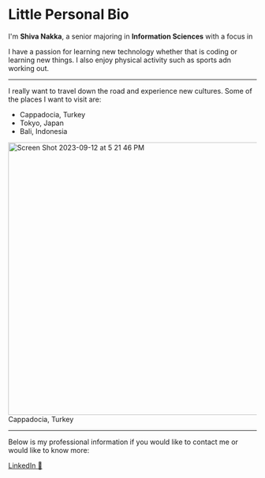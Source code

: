 # Little Personal Bio



I'm **Shiva Nakka**, a senior majoring in **Information Sciences** with a focus in 


I have a passion for learning new technology whether that is coding or learning new things. I also enjoy physical activity such as sports adn working out.

----

I really want to travel down the road and experience new cultures. Some of the places I want to visit are:

- Cappadocia, Turkey 
- Tokyo, Japan
- Bali, Indonesia

<img width="554" alt="Screen Shot 2023-09-12 at 5 21 46 PM" src="https://github.com/snakka4/Project-Management/assets/73139789/e4d7e313-808e-439a-acdc-3158a154f90f">
<br>
<figcaption> Cappadocia, Turkey </figcaption>

***

Below is my professional information if you would like to contact me or would like to know more:

<a href="https://www.linkedin.com/in/shiva-nakka-414204132/">LinkedIn 💼</a>


